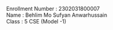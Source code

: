 Enrollment Number : 2302031800007 <br>
Name : Behlim Mo Sufyan Anwarhussain <br>
Class : 5 CSE (Model -1)
